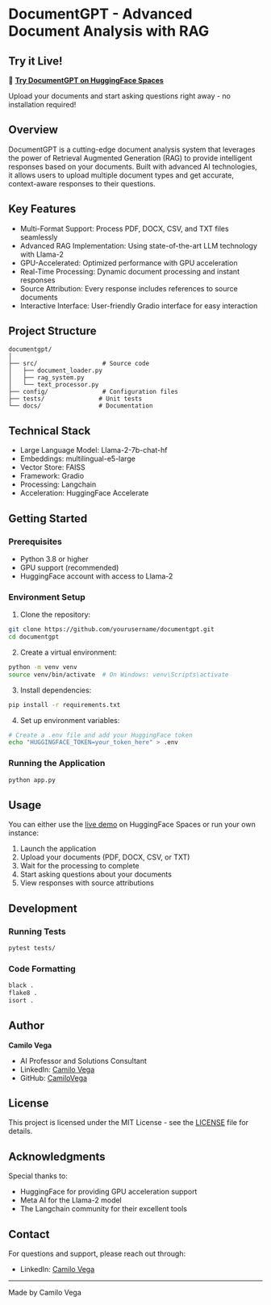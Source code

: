 # DocumentGPT - Advanced Document Analysis with RAG

## Try it Live!

🚀 **[Try DocumentGPT on HuggingFace Spaces](https://huggingface.co/spaces/CamiloVega/Easy_RAG)**

Upload your documents and start asking questions right away - no installation required!

## Overview

DocumentGPT is a cutting-edge document analysis system that leverages the power of Retrieval Augmented Generation (RAG) to provide intelligent responses based on your documents. Built with advanced AI technologies, it allows users to upload multiple document types and get accurate, context-aware responses to their questions.

## Key Features

- Multi-Format Support: Process PDF, DOCX, CSV, and TXT files seamlessly
- Advanced RAG Implementation: Using state-of-the-art LLM technology with Llama-2
- GPU-Accelerated: Optimized performance with GPU acceleration
- Real-Time Processing: Dynamic document processing and instant responses
- Source Attribution: Every response includes references to source documents
- Interactive Interface: User-friendly Gradio interface for easy interaction

## Project Structure

```
documentgpt/
│
├── src/                  # Source code
│   ├── document_loader.py
│   ├── rag_system.py
│   └── text_processor.py
├── config/               # Configuration files
├── tests/               # Unit tests
└── docs/                # Documentation
```

## Technical Stack

- Large Language Model: Llama-2-7b-chat-hf
- Embeddings: multilingual-e5-large
- Vector Store: FAISS
- Framework: Gradio
- Processing: Langchain
- Acceleration: HuggingFace Accelerate

## Getting Started

### Prerequisites

- Python 3.8 or higher
- GPU support (recommended)
- HuggingFace account with access to Llama-2

### Environment Setup

1. Clone the repository:
```bash
git clone https://github.com/yourusername/documentgpt.git
cd documentgpt
```

2. Create a virtual environment:
```bash
python -m venv venv
source venv/bin/activate  # On Windows: venv\Scripts\activate
```

3. Install dependencies:
```bash
pip install -r requirements.txt
```

4. Set up environment variables:
```bash
# Create a .env file and add your HuggingFace token
echo "HUGGINGFACE_TOKEN=your_token_here" > .env
```

### Running the Application

```bash
python app.py
```

## Usage

You can either use the [live demo](https://huggingface.co/spaces/CamiloVega/Easy_RAG) on HuggingFace Spaces or run your own instance:

1. Launch the application
2. Upload your documents (PDF, DOCX, CSV, or TXT)
3. Wait for the processing to complete
4. Start asking questions about your documents
5. View responses with source attributions

## Development

### Running Tests
```bash
pytest tests/
```

### Code Formatting
```bash
black .
flake8 .
isort .
```

## Author

**Camilo Vega**
- AI Professor and Solutions Consultant
- LinkedIn: [Camilo Vega](https://www.linkedin.com/in/camilo-vega-169084b1/)
- GitHub: [CamiloVega](https://github.com/camilovegag)

## License

This project is licensed under the MIT License - see the [LICENSE](LICENSE) file for details.

## Acknowledgments

Special thanks to:
- HuggingFace for providing GPU acceleration support
- Meta AI for the Llama-2 model
- The Langchain community for their excellent tools

## Contact

For questions and support, please reach out through:
- LinkedIn: [Camilo Vega](https://www.linkedin.com/in/camilo-vega-169084b1/)

---
Made by Camilo Vega
